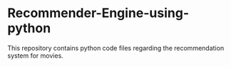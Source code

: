 # Recommender-Engine-using-python
This repository contains python code files regarding the recommendation system for movies.
